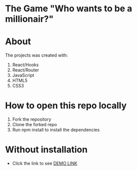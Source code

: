 # The Game "Who wants to be a millionair?"
# About
The projects was created with:
1. React/Hooks
2. React/Router
3. JavaScript
4. HTML5
5. CSS3

# How to open this repo locally
1. Fork the repository
2. Clone the forked repo
3. Run npm install to install the dependencies


# Without installation
- Click the link to see [DEMO LINK](https://chriszinch.github.io/game/)